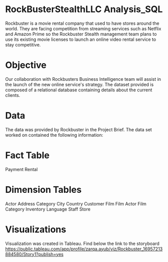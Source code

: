 # RockBusterStealthLLC Analysis_SQL
Rockbuster is a movie rental company that used to have stores around the world. They are facing competition from streaming services such as Netflix and Amazon Prime so the Rockbuster Stealth management team plans to use its existing movie licenses to launch an online video rental service to stay competitive.
# Objective
Our collaboration with Rockbusters Business Intelligence team will assist in the launch of the new online service's strategy. The dataset provided is composed of a relational database containing details about the current clients.
# Data
The data was provided by Rockbuster in the Project Brief. The data set worked on contained the following information:
# Fact Table
Payment
Rental
# Dimension Tables
Actor
Address
Category
City
Country
Customer
Film
Film Actor
Film Category
Inventory
Language
Staff
Store
# Visualizations
Visualization was created in Tableau. Find below the link to the storyboard
https://public.tableau.com/app/profile/zarqa.ayub/viz/Rockbuster_16957213884580/Story1?publish=yes
